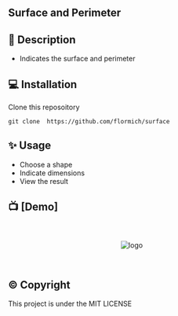 ## Surface and Perimeter

## 📃 Description

* Indicates the surface and perimeter

## 💻 Installation
Clone this reposoitory

```
git clone  https://github.com/flormich/surface  
```

## ✨️ Usage
* Choose a shape
* Indicate dimensions
* View the result

## 📺 [Demo]

<br>
<p align="center"
  
 ![logo](surface.gif)
 
</p>
<br>

## ©️ Copyright
This project is under the MIT LICENSE
